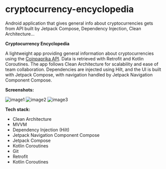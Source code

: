 # cryptocurrency-encyclopedia
Android application that gives general info about cryptocurrencies gets from API built by Jetpack Compose, Dependency Injection, Clean Architecture... 

**Cryptocurrency Encyclopedia**


A lightweight app providing general information about cryptocurrencies using the [Coinpaprika API](https://api.coinpaprika.com/). Data is retrieved with Retrofit and Kotlin Coroutines. The app follows Clean Architecture for scalability and ease of team collaboration. Dependencies are injected using Hilt, and the UI is built with Jetpack Compose, with navigation handled by Jetpack Navigation Component Compose.


**Screenshots:**

![image1](https://github.com/user-attachments/assets/25e7bc5b-b76b-470a-a43b-85cb7237b465)
![image2](https://github.com/user-attachments/assets/88ceb87b-13b7-42f5-90d9-ca855d0c7f1d)
![image3](https://github.com/user-attachments/assets/9b900702-a0d4-4680-b3e0-b1cc4bc48371)

**Tech stack:**

- Clean Architecture
- MVVM
- Dependency Injection (Hilt)
- Jetpack Navigation Component Compose
- Jetpack Compose
- Kotlin Coroutines
- Git
- Retrofit
- Kotlin Coroutines
